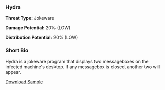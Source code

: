 ### **Hydra**

**Threat Type:** Jokeware




**Damage Potential:** 20% (LOW)

**Distribution Potential:** 20% (LOW)


### **Short Bio**
Hydra is a jokeware program that displays two messageboxes on the infected machine's desktop. If any messagebox is closed, another two will appear. 

[Download Sample]()

